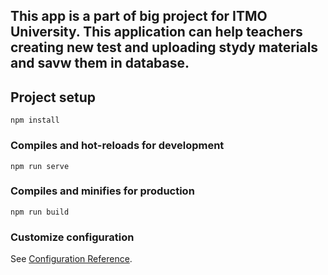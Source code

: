 ## This app is a part of big project for ITMO University. This application can help teachers creating new test and uploading stydy materials and savw them in database.

## Project setup
```
npm install
```

### Compiles and hot-reloads for development
```
npm run serve
```

### Compiles and minifies for production
```
npm run build
```

### Customize configuration
See [Configuration Reference](https://cli.vuejs.org/config/).

